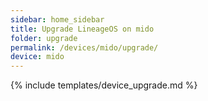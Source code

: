 ```yaml
---
sidebar: home_sidebar
title: Upgrade LineageOS on mido
folder: upgrade
permalink: /devices/mido/upgrade/
device: mido
---
```

{% include templates/device_upgrade.md %}
